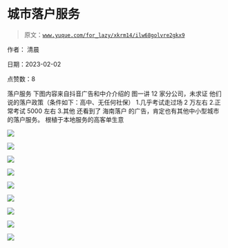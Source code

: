 # 城市落户服务

> 原文：[`www.yuque.com/for_lazy/xkrm14/ilw68golvre2gkx9`](https://www.yuque.com/for_lazy/xkrm14/ilw68golvre2gkx9)

作者： 清晨 

日期：2023-02-02 

点赞数：8 

落户服务 下图内容来自抖音广告和中介介绍的 图一讲 12 家分公司，未求证 他们说的落户政策（条件如下：高中、无任何社保） 1.几乎考试走过场 2 万左右 2.正常考试 5000 左右 3.其他 还看到了 海南落户 的广告，肯定也有其他中小型城市的落户服务。 根植于本地服务的高客单生意 

![](img/6cba19e83b37986391f4571a36f49435.png) 

![](img/44d6ba9c4527949a6c68a02ad1f88c97.png)  

![](img/d30b76b27ab1a172e149ed85a0537c22.png)  

![](img/3f08e431f37a7a9ae6122889b7c7779a.png) 

![](img/f52680ae5f8dbb752a01a5944e9394b4.png) 

![](img/6214522b5834ae04b25f30ca968791e1.png) 

![](img/4b1283d1d7f96b4c653f770f89927c12.png) 

![](img/34e00258437149515faaa644ecd2cce2.png) 

![](img/6dbb83b992d2f5f51c180124d79bd6bb.png) 

